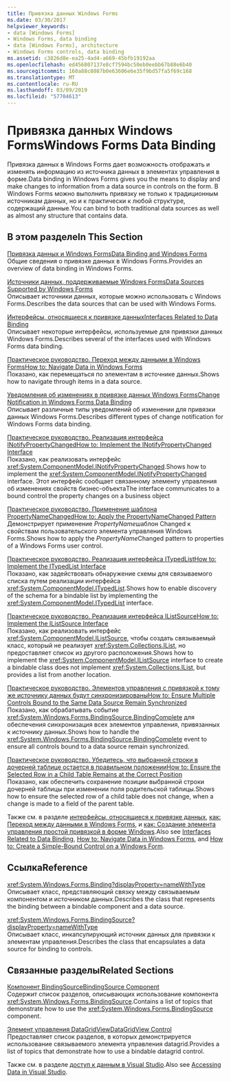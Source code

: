```yaml
---
title: Привязка данных Windows Forms
ms.date: 03/30/2017
helpviewer_keywords:
- data [Windows Forms]
- Windows Forms, data binding
- data [Windows Forms], architecture
- Windows Forms controls, data binding
ms.assetid: c3826d8e-ea25-4ad4-a669-45bfb19192aa
ms.openlocfilehash: ed456807137e8cf7594bc50eb0eebb67b88e6b40
ms.sourcegitcommit: 160a88c8087b0e63606e6e35f9bd57fa5f69c168
ms.translationtype: MT
ms.contentlocale: ru-RU
ms.lasthandoff: 03/09/2019
ms.locfileid: "57704613"
---
```

# <a name="windows-forms-data-binding"></a><span data-ttu-id="2b236-102">Привязка данных Windows Forms</span><span class="sxs-lookup"><span data-stu-id="2b236-102">Windows Forms Data Binding</span></span>
<span data-ttu-id="2b236-103">Привязка данных в Windows Forms дает возможность отображать и изменять информацию из источника данных в элементах управления в форме.</span><span class="sxs-lookup"><span data-stu-id="2b236-103">Data binding in Windows Forms gives you the means to display and make changes to information from a data source in controls on the form.</span></span> <span data-ttu-id="2b236-104">В Windows Forms можно выполнить привязку не только к традиционным источникам данных, но и к практически к любой структуре, содержащий данные.</span><span class="sxs-lookup"><span data-stu-id="2b236-104">You can bind to both traditional data sources as well as almost any structure that contains data.</span></span>  
  
## <a name="in-this-section"></a><span data-ttu-id="2b236-105">В этом разделе</span><span class="sxs-lookup"><span data-stu-id="2b236-105">In This Section</span></span>  
 [<span data-ttu-id="2b236-106">Привязка данных и Windows Forms</span><span class="sxs-lookup"><span data-stu-id="2b236-106">Data Binding and Windows Forms</span></span>](data-binding-and-windows-forms.md)  
 <span data-ttu-id="2b236-107">Общие сведения о привязке данных в Windows Forms.</span><span class="sxs-lookup"><span data-stu-id="2b236-107">Provides an overview of data binding in Windows Forms.</span></span>  
  
 [<span data-ttu-id="2b236-108">Источники данных, поддерживаемые Windows Forms</span><span class="sxs-lookup"><span data-stu-id="2b236-108">Data Sources Supported by Windows Forms</span></span>](data-sources-supported-by-windows-forms.md)  
 <span data-ttu-id="2b236-109">Описывает источники данных, которые можно использовать с Windows Forms.</span><span class="sxs-lookup"><span data-stu-id="2b236-109">Describes the data sources that can be used with Windows Forms.</span></span>  
  
 [<span data-ttu-id="2b236-110">Интерфейсы, относящиеся к привязке данных</span><span class="sxs-lookup"><span data-stu-id="2b236-110">Interfaces Related to Data Binding</span></span>](interfaces-related-to-data-binding.md)  
 <span data-ttu-id="2b236-111">Описывает некоторые интерфейсы, используемые для привязки данных Windows Forms.</span><span class="sxs-lookup"><span data-stu-id="2b236-111">Describes several of the interfaces used with Windows Forms data binding.</span></span>  
  
 [<span data-ttu-id="2b236-112">Практическое руководство. Переход между данными в Windows Forms</span><span class="sxs-lookup"><span data-stu-id="2b236-112">How to: Navigate Data in Windows Forms</span></span>](how-to-navigate-data-in-windows-forms.md)  
 <span data-ttu-id="2b236-113">Показано, как перемещаться по элементам в источнике данных.</span><span class="sxs-lookup"><span data-stu-id="2b236-113">Shows how to navigate through items in a data source.</span></span>  
  
 [<span data-ttu-id="2b236-114">Уведомления об изменениях в привязке данных Windows Forms</span><span class="sxs-lookup"><span data-stu-id="2b236-114">Change Notification in Windows Forms Data Binding</span></span>](change-notification-in-windows-forms-data-binding.md)  
 <span data-ttu-id="2b236-115">Описывает различные типы уведомлений об изменении для привязки данных Windows Forms.</span><span class="sxs-lookup"><span data-stu-id="2b236-115">Describes different types of change notification for Windows Forms data binding.</span></span>  
  
 [<span data-ttu-id="2b236-116">Практическое руководство. Реализация интерфейса INotifyPropertyChanged</span><span class="sxs-lookup"><span data-stu-id="2b236-116">How to: Implement the INotifyPropertyChanged Interface</span></span>](how-to-implement-the-inotifypropertychanged-interface.md)  
 <span data-ttu-id="2b236-117">Показано, как реализовать интерфейс <xref:System.ComponentModel.INotifyPropertyChanged>.</span><span class="sxs-lookup"><span data-stu-id="2b236-117">Shows how to implement the <xref:System.ComponentModel.INotifyPropertyChanged> interface.</span></span> <span data-ttu-id="2b236-118">Этот интерфейс сообщает связанному элементу управления об изменениях свойств бизнес-объекта</span><span class="sxs-lookup"><span data-stu-id="2b236-118">The interface  communicates to a bound control the property changes on a business object</span></span>  
  
 [<span data-ttu-id="2b236-119">Практическое руководство. Применение шаблона PropertyNameChanged</span><span class="sxs-lookup"><span data-stu-id="2b236-119">How to: Apply the PropertyNameChanged Pattern</span></span>](how-to-apply-the-propertynamechanged-pattern.md)  
 <span data-ttu-id="2b236-120">Демонстрирует применение *PropertyName*шаблон Changed к свойствам пользовательского элемента управления Windows Forms.</span><span class="sxs-lookup"><span data-stu-id="2b236-120">Shows how to apply the *PropertyName*Changed pattern to properties of a Windows Forms user control.</span></span>  
  
 [<span data-ttu-id="2b236-121">Практическое руководство. Реализация интерфейса ITypedList</span><span class="sxs-lookup"><span data-stu-id="2b236-121">How to: Implement the ITypedList Interface</span></span>](how-to-implement-the-itypedlist-interface.md)  
 <span data-ttu-id="2b236-122">Показано, как задействовать обнаружение схемы для связываемого списка путем реализации интерфейса <xref:System.ComponentModel.ITypedList>.</span><span class="sxs-lookup"><span data-stu-id="2b236-122">Shows how to enable discovery of the schema for a bindable list by implementing the <xref:System.ComponentModel.ITypedList> interface.</span></span>  
  
 [<span data-ttu-id="2b236-123">Практическое руководство. Реализация интерфейса IListSource</span><span class="sxs-lookup"><span data-stu-id="2b236-123">How to: Implement the IListSource Interface</span></span>](how-to-implement-the-ilistsource-interface.md)  
 <span data-ttu-id="2b236-124">Показано, как реализовать интерфейс <xref:System.ComponentModel.IListSource>, чтобы создать связываемый класс, который не реализует <xref:System.Collections.IList>, но предоставляет список из другого расположения.</span><span class="sxs-lookup"><span data-stu-id="2b236-124">Shows how to implement the <xref:System.ComponentModel.IListSource> interface to create a bindable class does not implement <xref:System.Collections.IList>, but provides a list from another location.</span></span>  
  
 [<span data-ttu-id="2b236-125">Практическое руководство. Элементов управления с привязкой к тому же источнику данных будут синхронизированы</span><span class="sxs-lookup"><span data-stu-id="2b236-125">How to: Ensure Multiple Controls Bound to the Same Data Source Remain Synchronized</span></span>](multiple-controls-bound-to-data-source-synchronized.md)  
 <span data-ttu-id="2b236-126">Показано, как обрабатывать событие <xref:System.Windows.Forms.BindingSource.BindingComplete> для обеспечения синхронизация всех элементов управления, привязанных к источнику данных.</span><span class="sxs-lookup"><span data-stu-id="2b236-126">Shows how to handle the <xref:System.Windows.Forms.BindingSource.BindingComplete> event to ensure all controls bound to a data source remain synchronized.</span></span>  
  
 [<span data-ttu-id="2b236-127">Практическое руководство. Убедитесь, что выбранной строки в дочерней таблице остается в правильном положении</span><span class="sxs-lookup"><span data-stu-id="2b236-127">How to: Ensure the Selected Row in a Child Table Remains at the Correct Position</span></span>](ensure-the-selected-row-in-a-child-table-correct.md)  
 <span data-ttu-id="2b236-128">Показано, как обеспечить сохранение позиции выбранной строки дочерней таблицы при изменении поля родительской таблицы.</span><span class="sxs-lookup"><span data-stu-id="2b236-128">Shows how to ensure the selected row of a child table does not change, when a change is made to a field of the parent table.</span></span>  
  
 <span data-ttu-id="2b236-129">Также см. в разделе [интерфейсы, относящиеся к привязке данных](interfaces-related-to-data-binding.md), [как: Переход между данными в Windows Forms](how-to-navigate-data-in-windows-forms.md), и [как: Создание элемента управления простой привязкой в форме Windows](how-to-create-a-simple-bound-control-on-a-windows-form.md).</span><span class="sxs-lookup"><span data-stu-id="2b236-129">Also see [Interfaces Related to Data Binding](interfaces-related-to-data-binding.md), [How to: Navigate Data in Windows Forms](how-to-navigate-data-in-windows-forms.md), and [How to: Create a Simple-Bound Control on a Windows Form](how-to-create-a-simple-bound-control-on-a-windows-form.md).</span></span>  
  
## <a name="reference"></a><span data-ttu-id="2b236-130">Ссылка</span><span class="sxs-lookup"><span data-stu-id="2b236-130">Reference</span></span>  
 <xref:System.Windows.Forms.Binding?displayProperty=nameWithType>  
 <span data-ttu-id="2b236-131">Описывает класс, представляющий связку между связываемым компонентом и источником данных.</span><span class="sxs-lookup"><span data-stu-id="2b236-131">Describes the class that represents the binding between a bindable component and a data source.</span></span>  
  
 <xref:System.Windows.Forms.BindingSource?displayProperty=nameWithType>  
 <span data-ttu-id="2b236-132">Описывает класс, инкапсулирующий источник данных для привязки к элементам управления.</span><span class="sxs-lookup"><span data-stu-id="2b236-132">Describes the class that encapsulates a data source for binding to controls.</span></span>  
  
## <a name="related-sections"></a><span data-ttu-id="2b236-133">Связанные разделы</span><span class="sxs-lookup"><span data-stu-id="2b236-133">Related Sections</span></span>  
 [<span data-ttu-id="2b236-134">Компонент BindingSource</span><span class="sxs-lookup"><span data-stu-id="2b236-134">BindingSource Component</span></span>](./controls/bindingsource-component.md)  
 <span data-ttu-id="2b236-135">Содержит список разделов, описывающих использование компонента <xref:System.Windows.Forms.BindingSource>.</span><span class="sxs-lookup"><span data-stu-id="2b236-135">Contains a list of topics that demonstrate how to use the <xref:System.Windows.Forms.BindingSource> component.</span></span>  
  
 [<span data-ttu-id="2b236-136">Элемент управления DataGridView</span><span class="sxs-lookup"><span data-stu-id="2b236-136">DataGridView Control</span></span>](./controls/datagridview-control-windows-forms.md)  
 <span data-ttu-id="2b236-137">Предоставляет список разделов, в которых демонстрируется использование связываемого элемента управления datagrid.</span><span class="sxs-lookup"><span data-stu-id="2b236-137">Provides a list of topics that demonstrate how to use a bindable datagrid control.</span></span>  
  
 <span data-ttu-id="2b236-138">Также см. в разделе [доступ к данным в Visual Studio](/visualstudio/data-tools/accessing-data-in-visual-studio).</span><span class="sxs-lookup"><span data-stu-id="2b236-138">Also see [Accessing Data in Visual Studio](/visualstudio/data-tools/accessing-data-in-visual-studio).</span></span>
